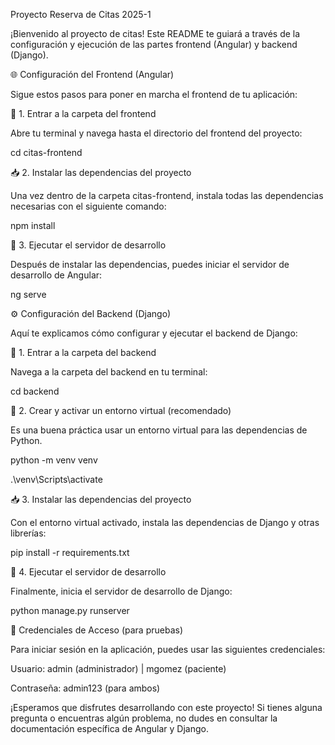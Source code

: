 Proyecto Reserva de Citas 2025-1

¡Bienvenido al proyecto de citas! Este README te guiará a través de la configuración y ejecución de las partes frontend (Angular) y backend (Django).

🌐 Configuración del Frontend (Angular)

Sigue estos pasos para poner en marcha el frontend de tu aplicación:

📁 1. Entrar a la carpeta del frontend

Abre tu terminal y navega hasta el directorio del frontend del proyecto:

cd citas-frontend

📥 2. Instalar las dependencias del proyecto

Una vez dentro de la carpeta citas-frontend, instala todas las dependencias necesarias con el siguiente comando:

npm install

🧪 3. Ejecutar el servidor de desarrollo

Después de instalar las dependencias, puedes iniciar el servidor de desarrollo de Angular:

ng serve

⚙️ Configuración del Backend (Django)

Aquí te explicamos cómo configurar y ejecutar el backend de Django:

📁 1. Entrar a la carpeta del backend

Navega a la carpeta del backend en tu terminal:

cd backend

🐍 2. Crear y activar un entorno virtual (recomendado)

Es una buena práctica usar un entorno virtual para las dependencias de Python.

python -m venv venv

.\venv\Scripts\activate

📥 3. Instalar las dependencias del proyecto

Con el entorno virtual activado, instala las dependencias de Django y otras librerías:

pip install -r requirements.txt

🚀 4. Ejecutar el servidor de desarrollo

Finalmente, inicia el servidor de desarrollo de Django:

python manage.py runserver

🔑 Credenciales de Acceso (para pruebas)

Para iniciar sesión en la aplicación, puedes usar las siguientes credenciales:

Usuario: admin (administrador) | mgomez (paciente)

Contraseña: admin123 (para ambos)

¡Esperamos que disfrutes desarrollando con este proyecto! Si tienes alguna pregunta o encuentras algún problema, no dudes en consultar la documentación específica de Angular y Django.

